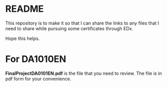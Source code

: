 # README
This repository is to make it so that I can share the links to any files that I need to share while pursuing some certificates through EDx.

Hope this helps.


# For DA1010EN
**FinalProjectDA0101EN.pdf** is the file that you need to review. The file is in pdf form for your convenience.
